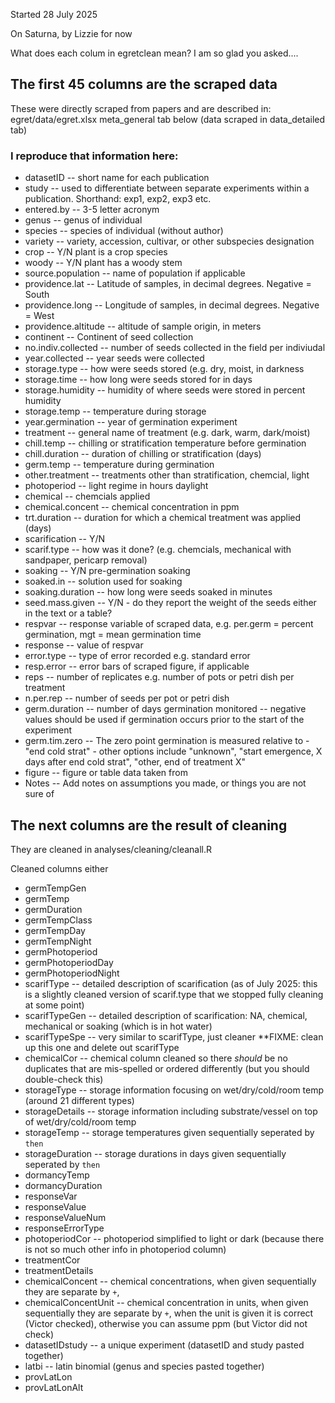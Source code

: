 Started 28 July 2025

On Saturna, by Lizzie for now 

What does each colum in egretclean mean? I am so glad you asked....

## The first 45 columns are the scraped data 

These were directly scraped from papers and are described in:
egret/data/egret.xlsx meta_general tab below (data scraped in data_detailed tab)

### I reproduce that information here: 

* datasetID -- short name for each publication
* study	-- used to differentiate between separate experiments within a publication. Shorthand: exp1, exp2, exp3 etc.
* entered.by -- 3-5 letter acronym 
* genus -- genus of individual
* species -- species of individual (without author)
* variety -- variety, accession, cultivar, or other subspecies designation
* crop -- Y/N plant is a crop species
* woody -- Y/N plant has a woody stem
* source.population -- name of population if applicable
* providence.lat -- Latitude of samples, in decimal degrees. Negative = South
* providence.long -- Longitude of samples, in decimal degrees. Negative = West
* providence.altitude -- altitude of sample origin, in meters
* continent -- Continent of seed collection
* no.indiv.collected -- number of seeds collected in the field per indiviudal
* year.collected -- year seeds were collected
* storage.type -- how were seeds stored (e.g. dry, moist, in darkness
* storage.time -- how long were seeds stored for in days
* storage.humidity -- humidity of where seeds were stored in percent humidity
* storage.temp -- temperature during storage
* year.germination -- year of germination experiment
* treatment -- general name of treatment (e.g. dark, warm, dark/moist)
* chill.temp -- chilling or stratification temperature before germination
* chill.duration -- duration of chilling or stratification (days)
* germ.temp -- temperature during germination
* other.treatment -- treatments other than stratification, chemcial, light
* photoperiod -- light regime in hours daylight 
* chemical -- chemcials applied
* chemical.concent -- chemical concentration in ppm
* trt.duration -- duration for which a chemical treatment was applied (days)
* scarification -- Y/N 
* scarif.type -- how was it done? (e.g. chemcials, mechanical with sandpaper, pericarp removal)
* soaking -- Y/N pre-germination soaking
* soaked.in -- solution used for soaking
* soaking.duration -- how long were seeds soaked in minutes
* seed.mass.given -- Y/N - do they report the weight of the seeds either in the text or a table?
* respvar -- response variable of scraped data, e.g. per.germ = percent germination, mgt = mean germination time
* response -- value of respvar 
* error.type -- type of error recorded e.g. standard error
* resp.error -- error bars of scraped figure, if applicable
* reps -- number of replicates e.g. number of pots or petri dish per treatment
* n.per.rep -- number of seeds per pot or petri dish
* germ.duration -- number of days germination monitored -- negative values should be used if germination occurs prior to the start of the experiment 
* germ.tim.zero -- The zero point germination is measured relative to - "end cold strat" - other options include "unknown", "start emergence, X days after end cold strat", "other, end of treatment X"
* figure -- figure or table data taken from
* Notes -- Add notes on assumptions you made, or things you are not sure of

## The next columns are the result of cleaning

They are cleaned in analyses/cleaning/cleanall.R 

Cleaned columns either 

* germTempGen
* germTemp
* germDuration
* germTempClass
* germTempDay
* germTempNight
* germPhotoperiod
* germPhotoperiodDay
* germPhotoperiodNight
* scarifType -- detailed description of scarification (as of July 2025: this is a slightly cleaned version of scarif.type that we stopped fully cleaning at some point)
* scarifTypeGen -- detailed description of scarification: NA, chemical, mechanical or soaking (which is in hot water)
* scarifTypeSpe -- very similar to scarifType, just cleaner **FIXME: clean up this one and delete out scarifType
* chemicalCor -- chemical column cleaned so there *should* be no duplicates that are mis-spelled or ordered differently (but you should double-check this)
* storageType -- storage information focusing on wet/dry/cold/room temp (around 21 different types)
* storageDetails -- storage information including substrate/vessel on top of wet/dry/cold/room temp 
* storageTemp -- storage temperatures given sequentially seperated by `then`
* storageDuration -- storage durations in days given sequentially seperated by `then`
* dormancyTemp
* dormancyDuration
* responseVar
* responseValue
* responseValueNum
* responseErrorType
* photoperiodCor -- photoperiod simplified to light or dark (because there is not so much other info in photoperiod column)
* treatmentCor     
* treatmentDetails
* chemicalConcent -- chemical concentrations, when given sequentially they are separate by `+`, 
* chemicalConcentUnit -- chemical concentration in units, when given sequentially they are separate by `+`, when the unit is given it is correct (Victor checked), otherwise you can assume ppm (but Victor did not check)
* datasetIDstudy -- a unique experiment (datasetID and study pasted together)
* latbi	-- latin binomial (genus and species pasted together)
* provLatLon
* provLatLonAlt

